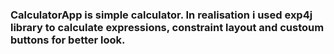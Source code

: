 ### CalculatorApp is simple calculator. In realisation i used exp4j library to calculate expressions, constraint layout and custoum buttons for better look.
